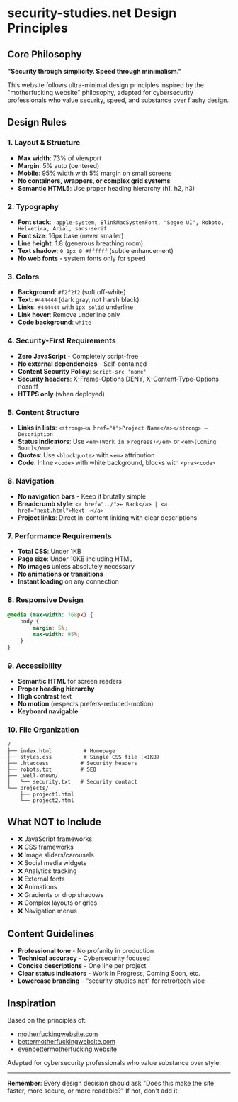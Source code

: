 # security-studies.net Design Principles

## Core Philosophy
**"Security through simplicity. Speed through minimalism."**

This website follows ultra-minimal design principles inspired by the "motherfucking website" philosophy, adapted for cybersecurity professionals who value security, speed, and substance over flashy design.

## Design Rules

### 1. Layout & Structure
- **Max width**: 73% of viewport
- **Margin**: 5% auto (centered)
- **Mobile**: 95% width with 5% margin on small screens
- **No containers, wrappers, or complex grid systems**
- **Semantic HTML5**: Use proper heading hierarchy (h1, h2, h3)

### 2. Typography
- **Font stack**: `-apple-system, BlinkMacSystemFont, "Segoe UI", Roboto, Helvetica, Arial, sans-serif`
- **Font size**: 16px base (never smaller)
- **Line height**: 1.8 (generous breathing room)
- **Text shadow**: `0 1px 0 #ffffff` (subtle enhancement)
- **No web fonts** - system fonts only for speed

### 3. Colors
- **Background**: `#f2f2f2` (soft off-white)
- **Text**: `#444444` (dark gray, not harsh black)
- **Links**: `#444444` with `1px solid` underline
- **Link hover**: Remove underline only
- **Code background**: `white`

### 4. Security-First Requirements
- **Zero JavaScript** - Completely script-free
- **No external dependencies** - Self-contained
- **Content Security Policy**: `script-src 'none'`
- **Security headers**: X-Frame-Options DENY, X-Content-Type-Options nosniff
- **HTTPS only** (when deployed)

### 5. Content Structure
- **Links in lists**: `<strong><a href="#">Project Name</a></strong> – Description`
- **Status indicators**: Use `<em>(Work in Progress)</em>` or `<em>(Coming Soon)</em>`
- **Quotes**: Use `<blockquote>` with `<em>` attribution
- **Code**: Inline `<code>` with white background, blocks with `<pre><code>`

### 6. Navigation
- **No navigation bars** - Keep it brutally simple
- **Breadcrumb style**: `<a href="../">← Back</a> | <a href="next.html">Next →</a>`
- **Project links**: Direct in-content linking with clear descriptions

### 7. Performance Requirements
- **Total CSS**: Under 1KB
- **Page size**: Under 10KB including HTML
- **No images** unless absolutely necessary
- **No animations or transitions**
- **Instant loading** on any connection

### 8. Responsive Design
```css
@media (max-width: 768px) {
    body {
        margin: 5%;
        max-width: 95%;
    }
}
```

### 9. Accessibility
- **Semantic HTML** for screen readers
- **Proper heading hierarchy**
- **High contrast** text
- **No motion** (respects prefers-reduced-motion)
- **Keyboard navigable**

### 10. File Organization
```
/
├── index.html          # Homepage
├── styles.css          # Single CSS file (<1KB)
├── .htaccess          # Security headers
├── robots.txt         # SEO
├── .well-known/
│   └── security.txt   # Security contact
└── projects/
    ├── project1.html
    └── project2.html
```

## What NOT to Include
- ❌ JavaScript frameworks
- ❌ CSS frameworks
- ❌ Image sliders/carousels
- ❌ Social media widgets
- ❌ Analytics tracking
- ❌ External fonts
- ❌ Animations
- ❌ Gradients or drop shadows
- ❌ Complex layouts or grids
- ❌ Navigation menus

## Content Guidelines
- **Professional tone** - No profanity in production
- **Technical accuracy** - Cybersecurity focused
- **Concise descriptions** - One line per project
- **Clear status indicators** - Work in Progress, Coming Soon, etc.
- **Lowercase branding** - "security-studies.net" for retro/tech vibe

## Inspiration
Based on the principles of:
- [motherfuckingwebsite.com](http://motherfuckingwebsite.com)
- [bettermotherfuckingwebsite.com](http://bettermotherfuckingwebsite.com)
- [evenbettermotherfucking.website](http://evenbettermotherfucking.website)

Adapted for cybersecurity professionals who value substance over style.

---

**Remember**: Every design decision should ask "Does this make the site faster, more secure, or more readable?" If not, don't add it. 